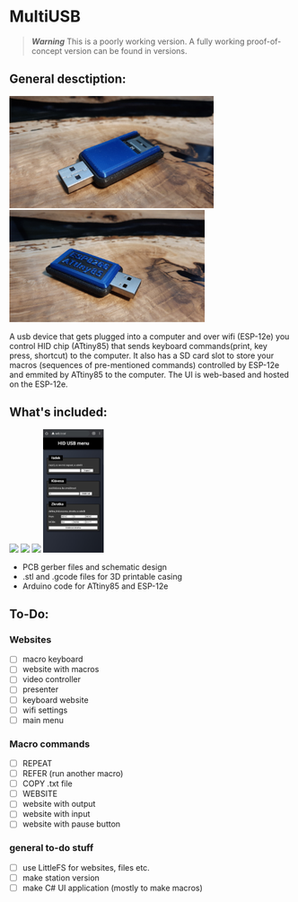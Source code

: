 # MultiUSB
> **_Warning_** This is a poorly working version. A fully working proof-of-concept version can be found in versions.
## General desctiption:
<p float="left">
  <img src="images/IMG_20210806_114903.jpg" height="200" />
  <img src="images/IMG_20210806_114807.jpg" height="200" /> 
</p>
A usb device that gets plugged into a computer and over wifi (ESP-12e) you control HID chip (ATtiny85) that sends keyboard commands(print, key press, shortcut) to the computer. It also has a SD card slot to store your macros (sequences of pre-mentioned commands) controlled by ESP-12e and emmited by ATtiny85 to the computer. The UI is web-based and hosted on the ESP-12e.

## What's included:

<p float="left">
  <img src="images/Snímek obrazovky 2021-08-06 162437.png" height="220" /> 
  <img src="images/Snímek obrazovky 2021-08-06 163751.png" height="220" />
  <img src="images/Snímek obrazovky 2021-08-06 164538.png" height="220" />
  <img src="images/SmartSelect_20210802-221822_Chrome.jpg" height="220" /> 
</p>

- PCB gerber files and schematic design
- .stl and .gcode files for 3D printable casing
- Arduino code for ATtiny85 and ESP-12e

## To-Do:
### Websites
- [ ] macro keyboard
- [ ] website with macros
- [ ] video controller
- [ ] presenter
- [ ] keyboard website
- [ ] wifi settings
- [ ] main menu

### Macro commands
- [ ] REPEAT
- [ ] REFER (run another macro)
- [ ] COPY .txt file
- [ ] WEBSITE
- [ ] website with output
- [ ] website with input
- [ ] website with pause button

### general to-do stuff
- [ ] use LittleFS for websites, files etc.
- [ ] make station version
- [ ] make C# UI application (mostly to make macros)
